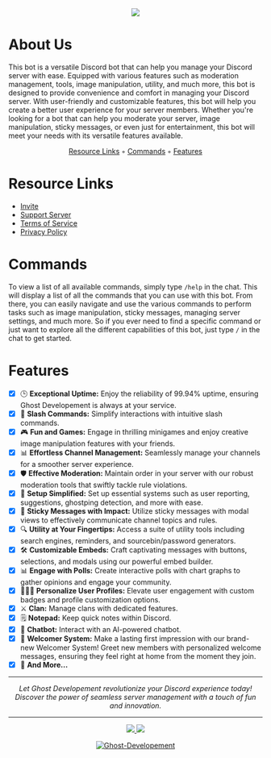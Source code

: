<div align="center">
      <a href="https://github.com/Ghost-Developement">
        <img src="https://github.com/Ghost-Developement/.github/blob/master/images/Banner.png" />
    </a>
</div>

# About Us

This bot is a versatile Discord bot that can help you manage your Discord server with ease. Equipped with various features such as moderation management, tools, image manipulation, utility, and much more, this bot is designed to provide convenience and comfort in managing your Discord server. With user-friendly and customizable features, this bot will help you create a better user experience for your server members. Whether you're looking for a bot that can help you moderate your server, image manipulation, sticky messages, or even just for entertainment, this bot will meet your needs with its versatile features available.
<p align="center">
  <a href="https://github.com/Ghost-Developement#resource-links">Resource Links</a>
  ◦
  <a href="https://github.com/Ghost-Developement#commands">Commands</a>
  ◦
  <a href="https://github.com/Ghost-Developement#features">Features</a>
</p>

# Resource Links
- [Invite](https://top.gg/bot/850704166359531520)
- [Support Server](https://discord.gg/Eeg4unAu6q)
- [Terms of Service](https://github.com/Ghost-Developement/Terms-of-Service)
- [Privacy Policy](https://github.com/Ghost-Developement/Privacy-Policy)

# Commands

To view a list of all available commands, simply type `/help` in the chat. This will display a list of all the commands that you can use with this bot. From there, you can easily navigate and use the various commands to perform tasks such as image manipulation, sticky messages, managing server settings, and much more. So if you ever need to find a specific command or just want to explore all the different capabilities of this bot, just type `/` in the chat to get started.

# Features
- [x] 🕒 **Exceptional Uptime:** Enjoy the reliability of 99.94% uptime, ensuring Ghost Developement is always at your service.
- [x] 🧩 **Slash Commands:** Simplify interactions with intuitive slash commands.
- [x] 🎮 **Fun and Games:** Engage in thrilling minigames and enjoy creative image manipulation features with your friends.
- [x] 📊 **Effortless Channel Management:** Seamlessly manage your channels for a smoother server experience.
- [x] 🛡️ **Effective Moderation:** Maintain order in your server with our robust moderation tools that swiftly tackle rule violations.
- [x] 🔧 **Setup Simplified:** Set up essential systems such as user reporting, suggestions, ghostping detection, and more with ease.
- [x] 📌 **Sticky Messages with Impact:** Utilize sticky messages with modal views to effectively communicate channel topics and rules.
- [x] 🔍 **Utility at Your Fingertips:** Access a suite of utility tools including search engines, reminders, and sourcebin/password generators.
- [x] 🛠️ **Customizable Embeds:** Craft captivating messages with buttons, selections, and modals using our powerful embed builder.
- [x] 📊 **Engage with Polls:** Create interactive polls with chart graphs to gather opinions and engage your community.
- [x] 🧑‍🤝‍🧑 **Personalize User Profiles:** Elevate user engagement with custom badges and profile customization options.
- [x] ⚔️ **Clan:** Manage clans with dedicated features.
- [x] 🗒️ **Notepad:** Keep quick notes within Discord.
- [x] 🤖 **Chatbot:** Interact with an AI-powered chatbot.
- [x] 👋 **Welcomer System:** Make a lasting first impression with our brand-new Welcomer System! Greet new members with personalized welcome messages, ensuring they feel right at home from the moment they join.
- [x] 🎈 **And More...**

--------
<p align="center">
  <i>Let Ghost Developement revolutionize your Discord experience today! Discover the power of seamless server management with a touch of fun and innovation.</i>
</p>

***
<div align="center">
  <a href="https://discords.com/bots/bots/850704166359531520">
    <img src="https://discords.com/bots/api/bot/850704166359531520/widget">
  </a>
  <a href="https://top.gg/bot/850704166359531520">
    <img src="https://top.gg/api/widget/850704166359531520.svg">
  </a>
</div>

<p align="center">
  <a href="https://github.com/Ghost-Developement">
    <img src="https://komarev.com/ghpvc/?username=Ghost-Developement&style=for-the-badge&label=PROFILE%20VIEWS&color=6e57ff" alt="Ghost-Developement" />
  </a>
</p>
